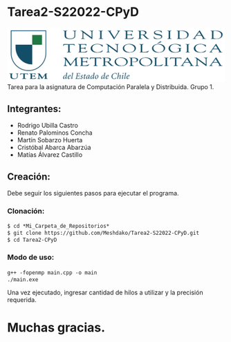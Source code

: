 # Tarea2-S22022-CPyD
![Image_text](/Logo_UTEM.jpg)
Tarea para la asignatura de Computación Paralela y Distribuida. Grupo 1.
## Integrantes:
* Rodrigo Ubilla Castro
* Renato Palominos Concha
* Martín Sobarzo Huerta
* Cristóbal Abarca Abarzúa
* Matías Álvarez Castillo

## Creación:
Debe seguir los siguientes pasos para ejecutar el programa.

### Clonación:
```
$ cd *Mi_Carpeta_de_Repositorios*
$ git clone https://github.com/Meshdako/Tarea2-S22022-CPyD.git
$ cd Tarea2-CPyD
```

### Modo de uso:
```
g++ -fopenmp main.cpp -o main
./main.exe
```
Una vez ejecutado, ingresar cantidad de hilos a utilizar y la precisión requerida.

# Muchas gracias.
